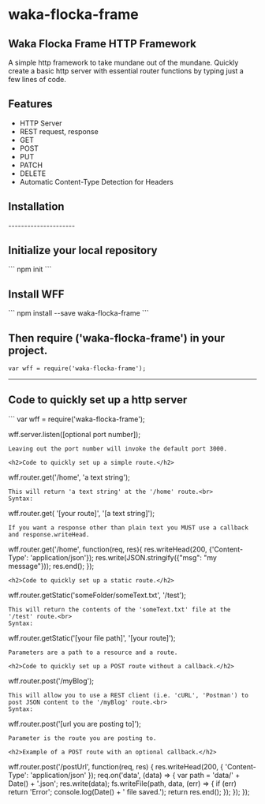 # waka-flocka-frame

<h2>Waka Flocka Frame HTTP Framework</h2>

A simple http framework to take mundane out of the mundane. Quickly create a basic http server with essential router functions by typing just a few lines of code.

<h2>Features</h2>
<ul>
 <li>HTTP Server</li>
 <li>REST request, response</li>
 <li>GET</li>
 <li>POST</li>
 <li>PUT</li>
 <li>PATCH</li>
 <li>DELETE</li>
 <li>Automatic Content-Type Detection for Headers</li>
</ul>

<h2>Installation</h2>
---------------------
<h2>Initialize your local repository</h2>
  ```
  npm init
  ```

<h2>Install WFF</h2>
```
npm install --save waka-flocka-frame
```

<h2>Then require ('waka-flocka-frame') in your project.</h2>

```var wff = require('waka-flocka-frame');```

--------------------
<h2>Code to quickly set up a http server</h2>
```
var wff = require('waka-flocka-frame');

wff.server.listen([optional port number]);
```
Leaving out the port number will invoke the default port 3000.

<h2>Code to quickly set up a simple route.</h2>
```
wff.router.get('/home', 'a text string');
```
This will return 'a text string' at the '/home' route.<br>
Syntax:
 ```
 wff.router.get( '[your route]', '[a text string]');
 ```
If you want a response other than plain text you MUST use a callback
and response.writeHead.
```
wff.router.get('/home', function(req, res){
    res.writeHead(200, {'Content-Type': 'application/json'});
    res.write(JSON.stringify({"msg": "my message"}));
    res.end();
  });
```
<h2>Code to quickly set up a static route.</h2>
```
wff.router.getStatic('someFolder/someText.txt', '/test');
```
This will return the contents of the 'someText.txt' file at the '/test' route.<br>
Syntax:
```
wff.router.getStatic('[your file path]', '[your route]');
```
Parameters are a path to a resource and a route.

<h2>Code to quickly set up a POST route without a callback.</h2>
```
wff.router.post('/myBlog');
```
This will allow you to use a REST client (i.e. 'cURL', 'Postman') to post JSON content to the '/myBlog' route.<br>
Syntax:
```
wff.router.post('[url you are posting to]');
```
Parameter is the route you are posting to.

<h2>Example of a POST route with an optional callback.</h2>
```
wff.router.post('/postUrl', function(req, res) {
  res.writeHead(200, { 'Content-Type': 'application/json' });
   req.on('data', (data) => {
     var path = 'data/' + Date() + '.json';
     res.write(data);
     fs.writeFile(path, data, (err) => {
       if (err) return 'Error';
       console.log(Date() + ' file saved.');
       return res.end();
     });
   });
});
```
